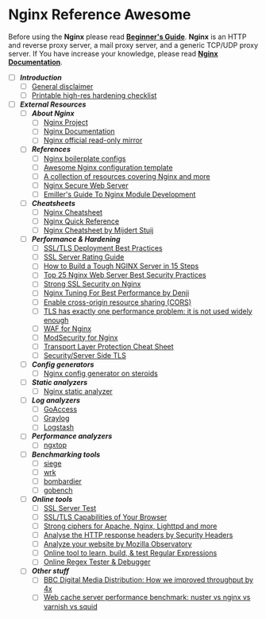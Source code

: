 # Nginx Reference Awesome

Before using the **Nginx** please read **[Beginner's Guide](http://nginx.org/en/docs/beginners_guide.html)**. **Nginx** is an HTTP and reverse proxy server, a mail proxy server, and a generic TCP/UDP proxy server. If You have increase your knowledge, please read **[Nginx Documentation](https://nginx.org/en/docs/)**.

- [ ] ***Introduction***   
    - [ ] [General disclaimer](Introduction/General_disclaimer.md)
    - [ ] [Printable high-res hardening checklist](Introduction/Printable_high_res_hardening_checklist.md)
- [ ] ***External Resources***
    - [ ] ***About Nginx***
        - [ ] [Nginx Project](https://www.nginx.com/)
        - [ ] [Nginx Documentation](https://www.nginx.com/)
        - [ ] [Nginx official read-only mirror](https://github.com/nginx/nginx)
    - [ ] ***References***
        - [ ] [Nginx boilerplate configs](https://github.com/h5bp/server-configs-nginx)
        - [ ] [Awesome Nginx configuration template](https://github.com/nginx-boilerplate/nginx-boilerplate)
        - [ ] [A collection of resources covering Nginx and more](https://github.com/fcambus/nginx-resources)
        - [ ] [Nginx Secure Web Server](https://calomel.org/nginx.html)
        - [ ] [Emiller's Guide To Nginx Module Development ](https://www.evanmiller.org/nginx-modules-guide.html)
    - [ ] ***Cheatsheets***
        - [ ] [Nginx Cheatsheet](https://gist.github.com/carlessanagustin/9509d0d31414804da03b)
        - [ ] [Nginx Quick Reference](https://github.com/SimulatedGREG/nginx-cheatsheet)
        - [ ] [Nginx Cheatsheet by Mijdert Stuij](https://mijndertstuij.nl/writing/posts/nginx-cheatsheet/)
    - [ ] ***Performance & Hardening***
        - [ ] [SSL/TLS Deployment Best Practices](https://www.ssllabs.com/projects/best-practices/)
        - [ ] [SSL Server Rating Guide](https://www.ssllabs.com/projects/rating-guide/index.html)
        - [ ] [How to Build a Tough NGINX Server in 15 Steps](https://www.upguard.com/blog/how-to-build-a-tough-nginx-server-in-15-steps)
        - [ ] [Top 25 Nginx Web Server Best Security Practices](https://www.cyberciti.biz/tips/linux-unix-bsd-nginx-webserver-security.html)
        - [ ] [Strong SSL Security on Nginx](https://raymii.org/s/tutorials/Strong_SSL_Security_On_nginx.html)
        - [ ] [Nginx Tuning For Best Performance by Denji](https://github.com/denji/nginx-tuning)
        - [ ] [Enable cross-origin resource sharing (CORS)](https://enable-cors.org/index.html)
        - [ ] [TLS has exactly one performance problem: it is not used widely enough](https://istlsfastyet.com/)
        - [ ] [WAF for Nginx](https://github.com/nbs-system/naxsi)
        - [ ] [ModSecurity for Nginx](https://geekflare.com/install-modsecurity-on-nginx/)
        - [ ] [Transport Layer Protection Cheat Sheet](https://www.owasp.org/index.php/Transport_Layer_Protection_Cheat_Sheet)
        - [ ] [Security/Server Side TLS](https://wiki.mozilla.org/Security/Server_Side_TLS)
    - [ ] ***Config generators***
        - [ ] [Nginx config generator on steroids](https://nginxconfig.io/)
    - [ ] ***Static analyzers***
        - [ ] [Nginx static analyzer](https://github.com/yandex/gixy)
    - [ ] ***Log analyzers***
        - [ ] [GoAccess](https://goaccess.io/)
        - [ ] [Graylog](https://www.graylog.org/)
        - [ ] [Logstash](https://www.elastic.co/products/logstash)
    - [ ] ***Performance analyzers***
        - [ ] [ngxtop](https://github.com/lebinh/ngxtop)
    - [ ] ***Benchmarking tools***
        - [ ] [siege](https://github.com/lebinh/ngxtop)
        - [ ] [wrk](https://github.com/wg/wrk)
        - [ ] [bombardier](https://github.com/codesenberg/bombardier)
        - [ ] [gobench](https://github.com/cmpxchg16/gobench)
    - [ ] ***Online tools***
        - [ ] [SSL Server Test](https://www.ssllabs.com/ssltest/)
        - [ ] [SSL/TLS Capabilities of Your Browser](https://www.ssllabs.com/ssltest/viewMyClient.html)
        - [ ] [Strong ciphers for Apache, Nginx, Lighttpd and more](https://cipherli.st/)
        - [ ] [Analyse the HTTP response headers by Security Headers](https://securityheaders.com/)
        - [ ] [Analyze your website by Mozilla Observatory](https://observatory.mozilla.org/)
        - [ ] [Online tool to learn, build, & test Regular Expressions](https://regexr.com/)
        - [ ] [Online Regex Tester & Debugger](https://www.regextester.com/)
    - [ ] ***Other stuff***
        - [ ] [BBC Digital Media Distribution: How we improved throughput by 4x](http://www.bbc.co.uk/blogs/internet/entries/17d22fb8-cea2-49d5-be14-86e7a1dcde04)
        - [ ] [Web cache server performance benchmark: nuster vs nginx vs varnish vs squid](https://github.com/jiangwenyuan/nuster/wiki/Web-cache-server-performance-benchmark:-nuster-vs-nginx-vs-varnish-vs-squid)
